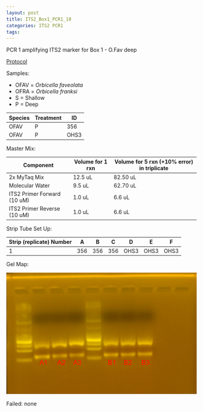 ```yaml
---
layout: post
title: ITS2_Box1_PCR1_10
categories: ITS2 PCR1
tags:
---
```


PCR 1 amplifying ITS2 marker for Box 1 - O.Fav deep


[Protocol](https://github.com/wdunster/WDPrada_Lab_Notebook/blob/master/protocols/PCR1_Protocol.md)


Samples:
- OFAV = *Orbicella faveolata*
- OFRA = *Orbicella franksi*
- S = Shallow
- P = Deep

| Species | Treatment | ID   |
|---------|-----------|------|
| OFAV    | P         | 356  |
| OFAV    | P         | OHS3 |

Master Mix:

| Component                   | Volume for 1 rxn  |  Volume for 5 rxn (+10% error) in triplicate |
|-----------------------------|-------------------|---------------------------------------------|
| 2x MyTaq Mix                | 12.5 uL           | 82.50 uL                                    |
| Molecular Water             | 9.5 uL            | 62.70 uL                                    |
| ITS2 Primer Forward (10 uM) | 1.0 uL            | 6.6 uL                                      |
| ITS2 Primer Reverse (10 uM) | 1.0 uL            | 6.6 uL                                      |

Strip Tube Set Up:

| Strip (replicate) Number | A    | B   | C   | D    | E    | F    |
|--------------------------|------|-----|-----|------|------|------|
| 1                        | 356  | 356 | 356 | OHS3 | OHS3 | OHS3 |

Gel Map:

![](https://raw.githubusercontent.com/wdunster/WDPrada_Lab_Notebook/master/images/ITS2_Gel10.png)

Failed: none
